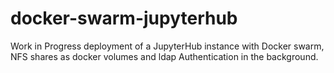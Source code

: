 # docker-swarm-jupyterhub
Work in Progress deployment of a JupyterHub instance with Docker swarm, NFS shares as docker volumes and ldap Authentication in the background.

